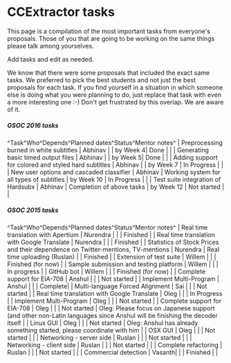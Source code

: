 # CCExtractor tasks

This page is a compilation of the most important tasks from everyone\'s
proposals. Those of you that are going to be working on the same things
please talk among yourselves.

Add tasks and edit as needed.

We know that there were some proposals that included the exact same
tasks. We preferred to pick the best students and not just the best
proposals for each task. If you find yourself in a situation in which
someone else is doing what you were planning to do, just replace that
task with even a more interesting one :-) Don\'t get frustrated by this
overlap. We are aware of it.

##### GSOC 2016 tasks

\^Task\^Who\^Depends\^Planned dates\^Status\^Mentor notes\^ \|
Preprocessing burned in white subtitles \| Abhinav \| \| by Week 4\|
Done \| \| \| Generating basic timed output files \| Abhinav \| \| by
Week 5\| Done \| \| \| Adding support for colored and styled hard
subtitles \| Abhinav \| \| by Week 7 \| In Progress \| \| \| New user
options and cascaded classifier \| Abhinav \| Working system for all
types of subtitles \| by Week 10 \| In Progress \| \| \| Test suite
integration of Hardsubx \| Abhinav \| Completion of above tasks \| by
Week 12 \| Not started \| \|

##### GSOC 2015 tasks

\^Task\^Who\^Depends\^Planned dates\^Status\^Mentor notes\^ \| Real time
translation with Apertium \| Nurendra \| \| \| Finished \| \| Real time
translation with Google Translate \| Nurendra \| \| \| Finished \| \|
Statistics of Stock Prices and their dependence on Twitter-mentions,
TV-mentions \| Nurendra \| Real time uploading (Ruslan) \| \| Finished
\| \| Extension of test suite \| Willem \| \| \| Finished (for now) \|
\| Sample submission and testing platform \| Willem \| \| \| In progress
\| \| GitHub bot \| Willem \| \| \| Finished (for now) \| \| Complete
support for EIA-708 \| Anshul \| \| \| Not started \| \| Implement
Multi-Program \| Anshul \| \| \| Complete\| \| Multi-language Forced
Alignment \| Sai \| \| \| Not started \| \| Real time translation with
Google Translate \| Oleg \| \| \| In Progress \| \| Implement
Multi-Program \| Oleg \| \| \| Not started \| \| Complete support for
EIA-708 \| Oleg \| \| \| Not started \| Oleg: Please focus on Japanese
support (and other non-Latin languages since Anshul will be finishing
the decoder itself \| \| Linux GUI \| Oleg \| \| \| Not started \| Oleg:
Anshul has already something started, please coordinate with him \| \|
OSX GUI \| Oleg \| \| \| Not started \| \| \| Networking - server side
\| Ruslan \| \| \| Not started \| \| \| Networking - client side \|
Ruslan \| \| \| Not started \| \| \| Complete refactoring \| Ruslan \|
\| \| Not started \| \| \| Commercial detection \| Vasanth\| \| \|
Finished \| \|
